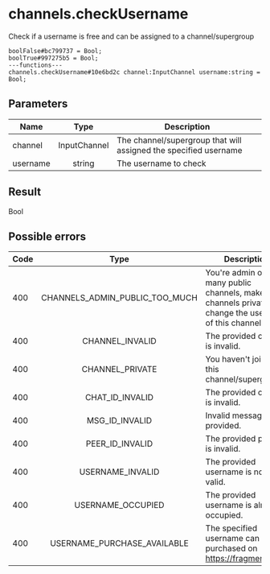 # channels.checkUsername
Check if a username is free and can be assigned to a channel/supergroup

```
boolFalse#bc799737 = Bool;
boolTrue#997275b5 = Bool;
---functions---
channels.checkUsername#10e6bd2c channel:InputChannel username:string = Bool;
```

## Parameters
| Name | Type | Description |
| ---- | :----: | ----------- |
| channel | InputChannel | The channel/supergroup that will assigned the specified username |
| username | string | The username to check |


## Result
Bool

## Possible errors
| Code | Type | Description |
| ---- | :----: | ----------- |
| 400 | CHANNELS_ADMIN_PUBLIC_TOO_MUCH | You're admin of too many public channels, make some channels private to change the username of this channel. |
| 400 | CHANNEL_INVALID | The provided channel is invalid. |
| 400 | CHANNEL_PRIVATE | You haven't joined this channel/supergroup. |
| 400 | CHAT_ID_INVALID | The provided chat id is invalid. |
| 400 | MSG_ID_INVALID | Invalid message ID provided. |
| 400 | PEER_ID_INVALID | The provided peer id is invalid. |
| 400 | USERNAME_INVALID | The provided username is not valid. |
| 400 | USERNAME_OCCUPIED | The provided username is already occupied. |
| 400 | USERNAME_PURCHASE_AVAILABLE | The specified username can be purchased on https://fragment.com. |

